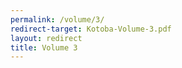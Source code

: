 ```yaml
---
permalink: /volume/3/
redirect-target: Kotoba-Volume-3.pdf
layout: redirect
title: Volume 3
---
```

